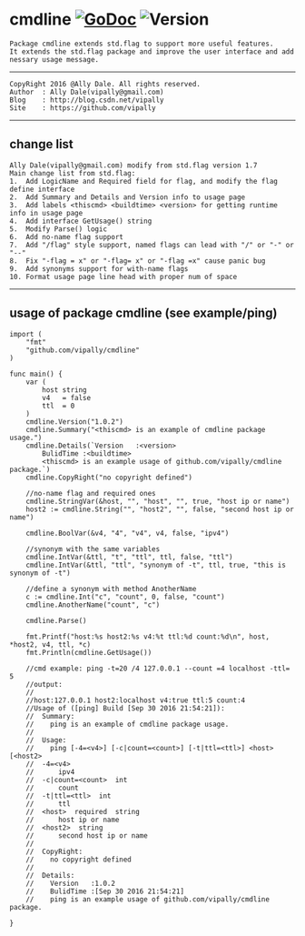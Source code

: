 # cmdline [![GoDoc](https://godoc.org/github.com/vipally/cmdline?status.svg)](https://godoc.org/github.com/vipally/cmdline) ![Version](https://img.shields.io/badge/version-1.8.0-green.svg)
	Package cmdline extends std.flag to support more useful features.
	It extends the std.flag package and improve the user interface and add nessary usage message.
****
	CopyRight 2016 @Ally Dale. All rights reserved.
    Author  : Ally Dale(vipally@gmail.com)
    Blog    : http://blog.csdn.net/vipally
    Site    : https://github.com/vipally
****
## change list

	Ally Dale(vipally@gmail.com) modify from std.flag version 1.7
	Main change list from std.flag:
	1.  Add LogicName and Required field for flag, and modify the flag define interface
	2.  Add Summary and Details and Version info to usage page
	3.  Add labels <thiscmd> <buildtime> <version> for getting runtime info in usage page
	4.  Add interface GetUsage() string
	5.  Modify Parse() logic
	6.  Add no-name flag support
	7.  Add "/flag" style support, named flags can lead with "/" or "-" or "--"
	8.  Fix "-flag = x" or "-flag= x" or "-flag =x" cause panic bug
	9.  Add synonyms support for with-name flags
	10. Format usage page line head with proper num of space

****

## usage of package cmdline (see example/ping)
	
    import (
    	"fmt"
    	"github.com/vipally/cmdline"
    )

    func main() {
        var (
        	host string
        	v4   = false
        	ttl  = 0
        )
        cmdline.Version("1.0.2")
        cmdline.Summary("<thiscmd> is an example of cmdline package usage.")
        cmdline.Details(`Version   :<version>
            BulidTime :<buildtime>
            <thiscmd> is an example usage of github.com/vipally/cmdline package.`)
        cmdline.CopyRight("no copyright defined")
        
        //no-name flag and required ones
        cmdline.StringVar(&host, "", "host", "", true, "host ip or name")
        host2 := cmdline.String("", "host2", "", false, "second host ip or name")
        
        cmdline.BoolVar(&v4, "4", "v4", v4, false, "ipv4")
        
        //synonym with the same variables
        cmdline.IntVar(&ttl, "t", "ttl", ttl, false, "ttl")
        cmdline.IntVar(&ttl, "ttl", "synonym of -t", ttl, true, "this is synonym of -t")
        
        //define a synonym with method AnotherName
        c := cmdline.Int("c", "count", 0, false, "count")
        cmdline.AnotherName("count", "c")
        
        cmdline.Parse()
        
        fmt.Printf("host:%s host2:%s v4:%t ttl:%d count:%d\n", host, *host2, v4, ttl, *c)
        fmt.Println(cmdline.GetUsage())
        
        //cmd example: ping -t=20 /4 127.0.0.1 --count =4 localhost -ttl= 5
        //output:
		//
        //host:127.0.0.1 host2:localhost v4:true ttl:5 count:4
        //Usage of ([ping] Build [Sep 30 2016 21:54:21]):
        //  Summary:
        //    ping is an example of cmdline package usage.
        //
        //  Usage:
        //    ping [-4=<v4>] [-c|count=<count>] [-t|ttl=<ttl>] <host> [<host2>
        //  -4=<v4>
        //      ipv4
        //  -c|count=<count>  int
        //      count
        //  -t|ttl=<ttl>  int
        //      ttl
        //  <host>  required  string
        //      host ip or name
        //  <host2>  string
        //      second host ip or name
        //
        //  CopyRight:
        //    no copyright defined
        //
        //  Details:
        //    Version   :1.0.2
        //    BulidTime :[Sep 30 2016 21:54:21]
        //    ping is an example usage of github.com/vipally/cmdline package.

    }
